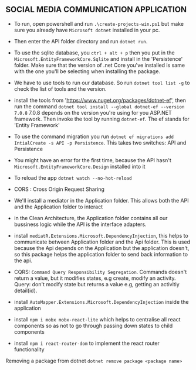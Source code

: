 ## SOCIAL MEDIA COMMUNICATION APPLICATION

- To run, open powershell and run `.\create-projects-win.ps1` but make sure you already have `Microsoft dotnet` installed in your pc.
- Then enter the API folder directory and run `dotnet run`.
- To use the sqlite database, you `ctrl + alt + p` then you put in the `Microsoft.EntityFrameworkCore.Sqlite` and install in the 'Persistence' folder. Make sure that the version of .net Core you've installed is same with the one you'll be selecting when installing the package.
- We have to use tools to run our database. So run `dotnet tool list -g` to check the list of tools and the version.
- install the tools from 'https://www.nuget.org/packages/dotnet-ef', then run the command `dotnet tool install --global dotnet-ef --version 7.0.8` 7.0.8 depends on the version you're using for you ASP.NET framework. Then invoke the tool by running `dotnet-ef`. The ef stands for 'Entity Framework'

- To use the command migration you run `dotnet ef migrations add IntialCreate -s API -p Persistence`. This takes two switches: API and Persistence

- You might have an error for the first time, because the API hasn't `Microsoft.EntityFrameworkCore.Design` installed into it
- To reload the app `dotnet watch --no-hot-reload`
- CORS : Cross Origin Request Sharing
- We'll install a mediator in the Application folder. This allows both the API and the Application folder to interact
- in the Clean Architecture, the Application folder contains all our bussiness logic while the API is the interface adapters.
- install `mediatR.Extensions.Microsoft.DependencyInjection`, this helps to communicate between Application folder and the Api folder. This is used because the Api depends on the Application but the application doesn't, so this package helps the application folder to send back information to the api.
- CQRS: `Command Query Responsibility Segregation`. Commands doesn't return a value, but it modifies states, e.g create, modify an activity. Query: don't modify state but returns a value e.g, getting an activitiy detail(id).
- install `AutoMapper.Extensions.Microsoft.DependencyInjection` inside the application
- install `npm i mobx mobx-react-lite` which helps to centralise all react components so as not to go through passing down states to child components

- install `npm i react-router-dom` to implement the react router functionality


Removing a package from dotnet `dotnet remove package <package name>`